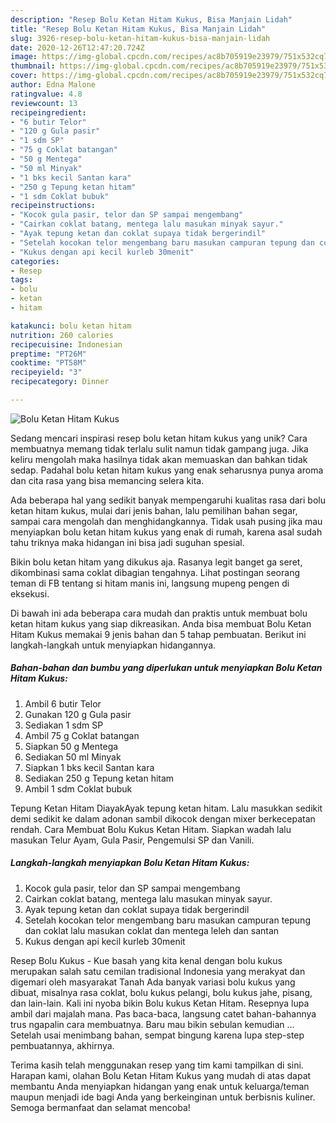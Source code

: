 ```yaml
---
description: "Resep Bolu Ketan Hitam Kukus, Bisa Manjain Lidah"
title: "Resep Bolu Ketan Hitam Kukus, Bisa Manjain Lidah"
slug: 3926-resep-bolu-ketan-hitam-kukus-bisa-manjain-lidah
date: 2020-12-26T12:47:20.724Z
image: https://img-global.cpcdn.com/recipes/ac8b705919e23979/751x532cq70/bolu-ketan-hitam-kukus-foto-resep-utama.jpg
thumbnail: https://img-global.cpcdn.com/recipes/ac8b705919e23979/751x532cq70/bolu-ketan-hitam-kukus-foto-resep-utama.jpg
cover: https://img-global.cpcdn.com/recipes/ac8b705919e23979/751x532cq70/bolu-ketan-hitam-kukus-foto-resep-utama.jpg
author: Edna Malone
ratingvalue: 4.8
reviewcount: 13
recipeingredient:
- "6 butir Telor"
- "120 g Gula pasir"
- "1 sdm SP"
- "75 g Coklat batangan"
- "50 g Mentega"
- "50 ml Minyak"
- "1 bks kecil Santan kara"
- "250 g Tepung ketan hitam"
- "1 sdm Coklat bubuk"
recipeinstructions:
- "Kocok gula pasir, telor dan SP sampai mengembang"
- "Cairkan coklat batang, mentega lalu masukan minyak sayur."
- "Ayak tepung ketan dan coklat supaya tidak bergerindil"
- "Setelah kocokan telor mengembang baru masukan campuran tepung dan coklat lalu masukan coklat dan mentega leleh dan santan"
- "Kukus dengan api kecil kurleb 30menit"
categories:
- Resep
tags:
- bolu
- ketan
- hitam

katakunci: bolu ketan hitam 
nutrition: 260 calories
recipecuisine: Indonesian
preptime: "PT26M"
cooktime: "PT58M"
recipeyield: "3"
recipecategory: Dinner

---
```



![Bolu Ketan Hitam Kukus](https://img-global.cpcdn.com/recipes/ac8b705919e23979/751x532cq70/bolu-ketan-hitam-kukus-foto-resep-utama.jpg)

Sedang mencari inspirasi resep bolu ketan hitam kukus yang unik? Cara membuatnya memang tidak terlalu sulit namun tidak gampang juga. Jika keliru mengolah maka hasilnya tidak akan memuaskan dan bahkan tidak sedap. Padahal bolu ketan hitam kukus yang enak seharusnya punya aroma dan cita rasa yang bisa memancing selera kita.

Ada beberapa hal yang sedikit banyak mempengaruhi kualitas rasa dari bolu ketan hitam kukus, mulai dari jenis bahan, lalu pemilihan bahan segar, sampai cara mengolah dan menghidangkannya. Tidak usah pusing jika mau menyiapkan bolu ketan hitam kukus yang enak di rumah, karena asal sudah tahu triknya maka hidangan ini bisa jadi suguhan spesial.

Bikin bolu ketan hitam yang dikukus aja. Rasanya legit banget ga seret, dikombinasi sama coklat dibagian tengahnya. Lihat postingan seorang teman di FB tentang si hitam manis ini, langsung mupeng pengen di eksekusi.


Di bawah ini ada beberapa cara mudah dan praktis untuk membuat bolu ketan hitam kukus yang siap dikreasikan. Anda bisa membuat Bolu Ketan Hitam Kukus memakai 9 jenis bahan dan 5 tahap pembuatan. Berikut ini langkah-langkah untuk menyiapkan hidangannya.

<!--inarticleads1-->

##### Bahan-bahan dan bumbu yang diperlukan untuk menyiapkan Bolu Ketan Hitam Kukus:

1. Ambil 6 butir Telor
1. Gunakan 120 g Gula pasir
1. Sediakan 1 sdm SP
1. Ambil 75 g Coklat batangan
1. Siapkan 50 g Mentega
1. Sediakan 50 ml Minyak
1. Siapkan 1 bks kecil Santan kara
1. Sediakan 250 g Tepung ketan hitam
1. Ambil 1 sdm Coklat bubuk


Tepung Ketan Hitam DiayakAyak tepung ketan hitam. Lalu masukkan sedikit demi sedikit ke dalam adonan sambil dikocok dengan mixer berkecepatan rendah. Cara Membuat Bolu Kukus Ketan Hitam. Siapkan wadah lalu masukan Telur Ayam, Gula Pasir, Pengemulsi SP dan Vanili. 

<!--inarticleads2-->

##### Langkah-langkah menyiapkan Bolu Ketan Hitam Kukus:

1. Kocok gula pasir, telor dan SP sampai mengembang
1. Cairkan coklat batang, mentega lalu masukan minyak sayur.
1. Ayak tepung ketan dan coklat supaya tidak bergerindil
1. Setelah kocokan telor mengembang baru masukan campuran tepung dan coklat lalu masukan coklat dan mentega leleh dan santan
1. Kukus dengan api kecil kurleb 30menit


Resep Bolu Kukus - Kue basah yang kita kenal dengan bolu kukus merupakan salah satu cemilan tradisional Indonesia yang merakyat dan digemari oleh masyarakat Tanah Ada banyak variasi bolu kukus yang dibuat, misalnya rasa coklat, bolu kukus pelangi, bolu kukus jahe, pisang, dan lain-lain. Kali ini nyoba bikin Bolu kukus Ketan Hitam. Resepnya lupa ambil dari majalah mana. Pas baca-baca, langsung catet bahan-bahannya trus ngapalin cara membuatnya. Baru mau bikin sebulan kemudian … Setelah usai menimbang bahan, sempat bingung karena lupa step-step pembuatannya, akhirnya. 

Terima kasih telah menggunakan resep yang tim kami tampilkan di sini. Harapan kami, olahan Bolu Ketan Hitam Kukus yang mudah di atas dapat membantu Anda menyiapkan hidangan yang enak untuk keluarga/teman maupun menjadi ide bagi Anda yang berkeinginan untuk berbisnis kuliner. Semoga bermanfaat dan selamat mencoba!
